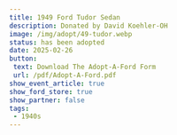 ```yaml
---
title: 1949 Ford Tudor Sedan
description: Donated by David Koehler-OH
image: /img/adopt/49-tudor.webp
status: has been adopted
date: 2025-02-26
button: 
 text: Download The Adopt-A-Ford Form
 url: /pdf/Adopt-A-Ford.pdf
show_event_article: true
show_ford_store: true
show_partner: false
tags: 
 - 1940s
---
```


